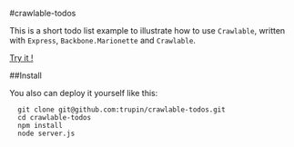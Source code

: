 #crawlable-todos

This is a short todo list example to illustrate how to use `Crawlable`, written with `Express`, `Backbone.Marionette` and `Crawlable`.

[Try it !](http://crawlable-todos.woam.me/)

##Install

You also can deploy it yourself like this:

```
  git clone git@github.com:trupin/crawlable-todos.git
  cd crawlable-todos
  npm install
  node server.js
```

